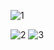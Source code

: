 








![1](https://github.com/user-attachments/assets/0e8bf2e1-b3ba-4489-8e1e-85dfeb659e22)








![2](https://github.com/user-attachments/assets/5e6e197a-ba17-464b-a1b9-4ead4c119ad0)
![3](https://github.com/user-attachments/assets/d8430532-159a-4b20-8e9c-12bcf0e1be53)




























